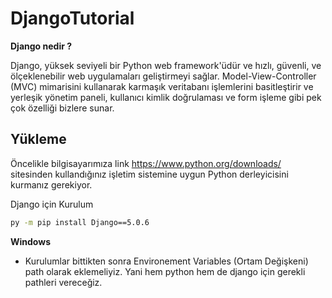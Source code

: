 # DjangoTutorial
**Django nedir ?**

Django, yüksek seviyeli bir Python web framework'üdür ve hızlı, güvenli, ve ölçeklenebilir web uygulamaları geliştirmeyi sağlar. Model-View-Controller (MVC) mimarisini kullanarak karmaşık veritabanı işlemlerini basitleştirir ve yerleşik yönetim paneli, kullanıcı kimlik doğrulaması ve form işleme gibi pek çok özelliği bizlere sunar.


## Yükleme 
Öncelikle bilgisayarımıza link https://www.python.org/downloads/ sitesinden kullandığınız işletim sistemine uygun Python derleyicisini kurmanız gerekiyor.

Django için Kurulum

```bash 
py -m pip install Django==5.0.6
```
    
**Windows** 
- Kurulumlar bittikten sonra Environement Variables (Ortam Değişkeni) path olarak eklemeliyiz. Yani hem python  hem de django için gerekli pathleri vereceğiz.

